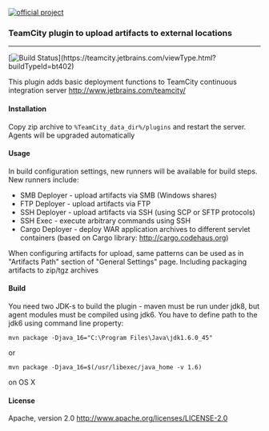 [![official project](http://jb.gg/badges/official.svg)](https://confluence.jetbrains.com/display/ALL/JetBrains+on+GitHub)

### TeamCity plugin to upload artifacts to external locations
----------------------------
[![Build Status](https://teamcity.jetbrains.com/app/rest/builds/buildType:(id:bt402)/statusIcon)](https://teamcity.jetbrains.com/viewType.html?buildTypeId=bt402)

This plugin adds basic deployment functions
to TeamCity continuous integration server
http://www.jetbrains.com/teamcity/

#### Installation

Copy zip archive to `%TeamCity_data_dir%/plugins`
and restart the server. Agents will be upgraded automatically

#### Usage

In build configuration settings, new runners will be available for build steps.
New runners include:
 * SMB Deployer   - upload artifacts via SMB (Windows shares)
 * FTP Deployer   - upload artifacts via FTP
 * SSH Deployer   - upload artifacts via SSH (using SCP or SFTP protocols)
 * SSH Exec       - execute arbitrary commands using SSH
 * Cargo Deployer - deploy WAR application archives to different servlet containers (based on Cargo library: http://cargo.codehaus.org)

 When configuring artifacts for upload, same patterns can be used as in "Artifacts Path" section of "General Settings"
 page. Including packaging artifacts to zip/tgz archives

#### Build

You need two JDK-s to build the plugin - maven must be run under jdk8, but agent modules must be compiled using jdk6.
You have to define path to the jdk6 using command line property:

    mvn package -Djava_16="C:\Program Files\Java\jdk1.6.0_45"
or

    mvn package -Djava_16=$(/usr/libexec/java_home -v 1.6)
on OS X

#### License

Apache, version 2.0
http://www.apache.org/licenses/LICENSE-2.0
